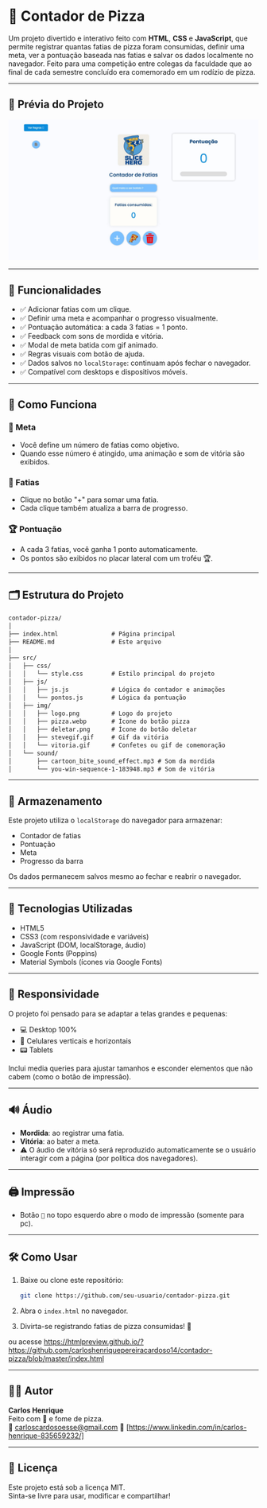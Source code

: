 # 🍕 Contador de Pizza

Um projeto divertido e interativo feito com **HTML**, **CSS** e **JavaScript**, que permite registrar quantas fatias de pizza foram consumidas, definir uma meta, ver a pontuação baseada nas fatias e salvar os dados localmente no navegador. Feito para uma competição entre colegas da faculdade que ao final de cada semestre concluído era comemorado em um rodízio de pizza.

---

## 📸 Prévia do Projeto

![preview](src/img/preview.png)

---

## 🚀 Funcionalidades

- ✅ Adicionar fatias com um clique.
- ✅ Definir uma meta e acompanhar o progresso visualmente.
- ✅ Pontuação automática: a cada 3 fatias = 1 ponto.
- ✅ Feedback com sons de mordida e vitória.
- ✅ Modal de meta batida com gif animado.
- ✅ Regras visuais com botão de ajuda.
- ✅ Dados salvos no `localStorage`: continuam após fechar o navegador.
- ✅ Compatível com desktops e dispositivos móveis.

---

## 🧠 Como Funciona

### 🎯 Meta
- Você define um número de fatias como objetivo.
- Quando esse número é atingido, uma animação e som de vitória são exibidos.

### 🍕 Fatias
- Clique no botão "+" para somar uma fatia.
- Cada clique também atualiza a barra de progresso.

### 🏆 Pontuação
- A cada 3 fatias, você ganha 1 ponto automaticamente.
- Os pontos são exibidos no placar lateral com um troféu 🏆.

---

## 🗂️ Estrutura do Projeto

```
contador-pizza/
│
├── index.html               # Página principal
├── README.md                # Este arquivo
│
├── src/
│   ├── css/
│   │   └── style.css        # Estilo principal do projeto
│   ├── js/
│   │   ├── js.js            # Lógica do contador e animações
│   │   └── pontos.js        # Lógica da pontuação
│   ├── img/
│   │   ├── logo.png         # Logo do projeto
│   │   ├── pizza.webp       # Ícone do botão pizza
│   │   ├── deletar.png      # Ícone do botão deletar
│   │   ├── stevegif.gif     # Gif da vitória
│   │   └── vitoria.gif      # Confetes ou gif de comemoração
│   └── sound/
│       ├── cartoon_bite_sound_effect.mp3 # Som da mordida
│       └── you-win-sequence-1-183948.mp3 # Som de vitória
```

---

## 💾 Armazenamento

Este projeto utiliza o `localStorage` do navegador para armazenar:

- Contador de fatias
- Pontuação
- Meta
- Progresso da barra

Os dados permanecem salvos mesmo ao fechar e reabrir o navegador.

---

## 🧩 Tecnologias Utilizadas

- HTML5
- CSS3 (com responsividade e variáveis)
- JavaScript (DOM, localStorage, áudio)
- Google Fonts (Poppins)
- Material Symbols (ícones via Google Fonts)

---

## 📱 Responsividade

O projeto foi pensado para se adaptar a telas grandes e pequenas:

- 💻 Desktop 100%
- 📱 Celulares verticais e horizontais
- 📟 Tablets

Inclui media queries para ajustar tamanhos e esconder elementos que não cabem (como o botão de impressão).

---

## 🔊 Áudio

- **Mordida**: ao registrar uma fatia.
- **Vitória**: ao bater a meta.
- ⚠️ O áudio de vitória só será reproduzido automaticamente se o usuário interagir com a página (por política dos navegadores).

---

## 🖨️ Impressão

- Botão `📄` no topo esquerdo abre o modo de impressão (somente para pc).

---

## 🛠️ Como Usar

1. Baixe ou clone este repositório:
   ```bash
   git clone https://github.com/seu-usuario/contador-pizza.git
   ```

2. Abra o `index.html` no navegador.

3. Divirta-se registrando fatias de pizza consumidas! 🍕

ou acesse https://htmlpreview.github.io/?https://github.com/carloshenriquepereiracardoso14/contador-pizza/blob/master/index.html

---

## 👨‍💻 Autor

**Carlos Henrique**  
Feito com 💛 e fome de pizza.  
📧 [carloscardosoesse@gmail.com](mailto:carloscardosoesse@gmail.com)
🔗 [https://www.linkedin.com/in/carlos-henrique-835659232/]

---

## 📝 Licença

Este projeto está sob a licença MIT.  
Sinta-se livre para usar, modificar e compartilhar!

